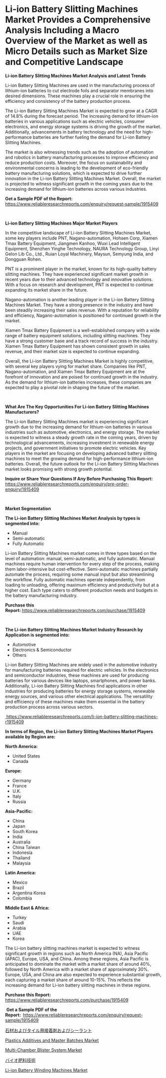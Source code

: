 <p><h1>Li-ion Battery Slitting Machines Market Provides a Comprehensive Analysis Including a Macro Overview of the Market as well as Micro Details such as Market Size and Competitive Landscape</h1></p><p><strong>Li-ion Battery Slitting Machines Market Analysis and Latest Trends</strong></p>
<p><p>Li-ion Battery Slitting Machines are used in the manufacturing process of lithium-ion batteries to cut electrode foils and separator membranes into desired dimensions. These machines play a crucial role in ensuring the efficiency and consistency of the battery production process.</p><p>The Li-ion Battery Slitting Machines Market is expected to grow at a CAGR of 14.8% during the forecast period. The increasing demand for lithium-ion batteries in various applications such as electric vehicles, consumer electronics, and energy storage systems is driving the growth of the market. Additionally, advancements in battery technology and the need for high-performance batteries are further fueling the demand for Li-ion Battery Slitting Machines.</p><p>The market is also witnessing trends such as the adoption of automation and robotics in battery manufacturing processes to improve efficiency and reduce production costs. Moreover, the focus on sustainability and environmental concerns is leading to the development of eco-friendly battery manufacturing solutions, which is expected to drive further innovation in the Li-ion Battery Slitting Machines Market. Overall, the market is projected to witness significant growth in the coming years due to the increasing demand for lithium-ion batteries across various industries.</p></p>
<p><strong>Get a Sample PDF of the Report:&nbsp;</strong> <a href="https://www.reliableresearchreports.com/enquiry/request-sample/1915409">https://www.reliableresearchreports.com/enquiry/request-sample/1915409</a></p>
<p>&nbsp;</p>
<p><strong>Li-ion Battery Slitting Machines Major Market Players</strong></p>
<p><p>In the competitive landscape of Li-ion Battery Slitting Machines Market, some key players include PNT, Nagano-automation, Hohsen Corp, Xiamen Tmax Battery Equipment, Jiangmen Kanhoo, Wuxi Lead Intelligent Equipment, Shenzhen Yinghe Technology, NAURA Technology Group, Linyi Gelon Lib Co., Ltd., Ruian Loyal Machinery, Maysun, Semyung India, and Dongguan Rohen.</p><p>PNT is a prominent player in the market, known for its high-quality battery slitting machines. They have experienced significant market growth in recent years due to their advanced technology and innovative solutions. With a focus on research and development, PNT is expected to continue expanding its market share in the future.</p><p>Nagano-automation is another leading player in the Li-ion Battery Slitting Machines Market. They have a strong presence in the industry and have been steadily increasing their sales revenue. With a reputation for reliability and efficiency, Nagano-automation is positioned for continued growth in the market.</p><p>Xiamen Tmax Battery Equipment is a well-established company with a wide range of battery equipment solutions, including slitting machines. They have a strong customer base and a track record of success in the industry. Xiamen Tmax Battery Equipment has shown consistent growth in sales revenue, and their market size is expected to continue expanding.</p><p>Overall, the Li-ion Battery Slitting Machines Market is highly competitive, with several key players vying for market share. Companies like PNT, Nagano-automation, and Xiamen Tmax Battery Equipment are at the forefront of innovation and are poised for continued growth in the industry. As the demand for lithium-ion batteries increases, these companies are expected to play a pivotal role in shaping the future of the market.</p></p>
<p>&nbsp;</p>
<p><strong>What Are The Key Opportunities For Li-ion Battery Slitting Machines Manufacturers?</strong></p>
<p><p>The Li-ion Battery Slitting Machines market is experiencing significant growth due to the increasing demand for lithium-ion batteries in various industries such as automotive, electronics, and energy storage. The market is expected to witness a steady growth rate in the coming years, driven by technological advancements, increasing investment in renewable energy projects, and government initiatives to promote electric vehicles. Key players in the market are focusing on developing advanced battery slitting machines to meet the growing demand for high-performance lithium-ion batteries. Overall, the future outlook for the Li-ion Battery Slitting Machines market looks promising with strong growth potential.</p></p>
<p><strong>Inquire or Share Your Questions If Any Before Purchasing This Report:</strong> <a href="https://www.reliableresearchreports.com/enquiry/pre-order-enquiry/1915409">https://www.reliableresearchreports.com/enquiry/pre-order-enquiry/1915409</a></p>
<p>&nbsp;</p>
<p><strong>Market Segmentation</strong></p>
<p><strong>The Li-ion Battery Slitting Machines Market Analysis by types is segmented into:</strong></p>
<p><ul><li>Manual</li><li>Semi-automatic</li><li>Fully Automatic</li></ul></p>
<p><p>Li-ion Battery Slitting Machines market comes in three types based on the level of automation: manual, semi-automatic, and fully automatic. Manual machines require human intervention for every step of the process, making them labor-intensive but cost-effective. Semi-automatic machines partially automate the process, requiring some manual input but also streamlining the workflow. Fully automatic machines operate independently, from loading to unloading, offering maximum efficiency and productivity but at a higher cost. Each type caters to different production needs and budgets in the battery manufacturing industry.</p></p>
<p><strong>Purchase this Report:&nbsp;</strong><a href="https://www.reliableresearchreports.com/purchase/1915409">https://www.reliableresearchreports.com/purchase/1915409</a></p>
<p>&nbsp;</p>
<p><strong>The Li-ion Battery Slitting Machines Market Industry Research by Application is segmented into:</strong></p>
<p><ul><li>Automotive</li><li>Electronics & Semiconductor</li><li>Others</li></ul></p>
<p><p>Li-ion Battery Slitting Machines are widely used in the automotive industry for manufacturing batteries required for electric vehicles. In the electronics and semiconductor industries, these machines are used for producing batteries for various devices like laptops, smartphones, and power banks. Additionally, Li-ion Battery Slitting Machines find applications in other industries for producing batteries for energy storage systems, renewable energy sources, and various other electrical applications. The versatility and efficiency of these machines make them essential in the battery production process across various sectors.</p></p>
<p><a href="https://www.reliableresearchreports.com/li-ion-battery-slitting-machines-r1915409">&nbsp;https://www.reliableresearchreports.com/li-ion-battery-slitting-machines-r1915409</a></p>
<p><strong>In terms of Region, the Li-ion Battery Slitting Machines Market Players available by Region are:</strong></p>
<p>
    <p> <strong> North America: </strong>
        <ul>
            <li>United States</li>
            <li>Canada</li>
        </ul>
        </p> 
    <p> <strong> Europe: </strong>
        <ul>
            <li>Germany</li>
            <li>France</li>
            <li>U.K.</li>
            <li>Italy</li>
            <li>Russia</li>
        </ul>
        </p> 
    <p> <strong> Asia-Pacific: </strong>
        <ul>
            <li>China</li>
            <li>Japan</li>
            <li>South Korea</li>
            <li>India</li>
            <li>Australia</li>
            <li>China Taiwan</li>
            <li>Indonesia</li>
            <li>Thailand</li>
            <li>Malaysia</li>
        </ul>
        </p> 
    <p> <strong> Latin America: </strong>
        <ul>
            <li>Mexico</li>
            <li>Brazil</li>
            <li>Argentina Korea</li>
            <li>Colombia</li>
        </ul>
        </p> 
    <p> <strong> Middle East & Africa: </strong>
        <ul>
            <li>Turkey</li>
            <li>Saudi</li>
            <li>Arabia</li>
            <li>UAE</li>
            <li>Korea</li>
        </ul>
    </p>
    </p>
<p><p>The Li-ion battery slitting machines market is expected to witness significant growth in regions such as North America (NA), Asia Pacific (APAC), Europe, USA, and China. Among these regions, Asia Pacific is anticipated to dominate the market with a market share of around 40%, followed by North America with a market share of approximately 30%. Europe, USA, and China are also expected to experience substantial growth, each capturing a market share of around 10-15%. This reflects the increasing demand for Li-ion battery slitting machines in these regions.</p></p>
<p><strong>Purchase this Report: </strong><a href="https://www.reliableresearchreports.com/purchase/1915409">https://www.reliableresearchreports.com/purchase/1915409</a></p>
<p>&nbsp;<strong>Get a Sample PDF of the Report:&nbsp;&nbsp;</strong><a href="https://www.reliableresearchreports.com/enquiry/request-sample/1915409">https://www.reliableresearchreports.com/enquiry/request-sample/1915409</a></p>
<p><strong></strong></p>
<p><p><a href="https://github.com/Sophiaard2003/Market-Research-Report-List-1/blob/main/285852744980.md">石材およびタイル用接着剤およびシーラント</a></p><p><a href="https://issuu.com/reportprime-2/docs/plastics-additives-and-master-batches-market-size-">Plastics Additives and Master Batches Market</a></p><p><a href="https://issuu.com/reportprime-2/docs/multi-chamber-blister-system-market-size-2030.pptx">Multi-Chamber Blister System Market</a></p><p><a href="https://github.com/hilmi-2a/Market-Research-Report-List-1/blob/main/763506344979.md">バイオ肥料技術</a></p><p><a href="https://github.com/brenzgnarento/Market-Research-Report-List-2/blob/main/li-ion-battery-winding-machines-market.md">Li-ion Battery Winding Machines Market</a></p></p>